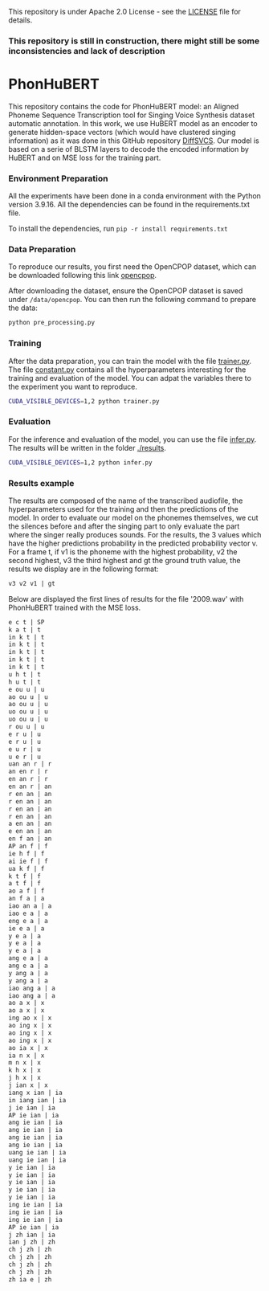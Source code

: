 This repository is under Apache 2.0 License - see the [LICENSE](LICENSE) file for details.

### This repository is still in construction, there might still be some inconsistencies and lack of description

# PhonHuBERT
This repository contains the code for PhonHuBERT model: an Aligned Phoneme Sequence Transcription tool for Singing Voice Synthesis dataset automatic annotation.
In this work, we use HuBERT model as an encoder to generate hidden-space vectors (which would have clustered singing information) as it was done in this GitHub repository [DiffSVCS](https://github.com/prophesier/diff-svc). Our model is based on a serie of BLSTM layers to decode the encoded information by HuBERT and on MSE loss for the training part.


### Environment Preparation
All the experiments have been done in a conda environment with the Python version 3.9.16. All the dependencies can be found in the requirements.txt file.

To install the dependencies, run `pip -r install requirements.txt`

### Data Preparation

To reproduce our results, you first need the OpenCPOP dataset, which can be downloaded following this link [opencpop](https://cloud.tsinghua.edu.cn/d/2870f80cb2c04b298d29/).

After downloading the dataset, ensure the OpenCPOP dataset is saved under `/data/opencpop`. You can then run the following command to prepare the data:

```bash
python pre_processing.py
```

### Training

After the data preparation, you can train the model with the file [trainer.py](trainer.py). The file [constant.py](./utils/constants.py) contains all the hyperparameters interesting for the training and evaluation of the model. You can adpat the variables there to the experiment you want to reproduce.

```bash
CUDA_VISIBLE_DEVICES=1,2 python trainer.py
```

### Evaluation

For the inference and evaluation of the model, you can use the file [infer.py](infer.py). The results will be written in the folder [./results](./results).

```bash
CUDA_VISIBLE_DEVICES=1,2 python infer.py
```

### Results example

The results are composed of the name of the transcribed audiofile, the hyperparameters used for the training and then the predictions of the model. 
In order to evaluate our model on the phonemes themselves, we cut the silences before and after the singing part to only evaluate the part where the singer really produces sounds. 
For the results, the 3 values which have the higher predictions probability in the predicted probability vector v. For a frame t, if v1 is the phoneme with the highest probability, v2 the second highest, v3 the third highest and gt the ground truth value, the results we display are in the following format:

```txt
v3 v2 v1 | gt
```

Below are displayed the first lines of results for the file '2009.wav' with PhonHuBERT trained with the MSE loss.

```txt
e c t | SP
k a t | t
in k t | t
in k t | t
in k t | t
in k t | t
in k t | t
u h t | t
h u t | t
e ou u | u
ao ou u | u
ao ou u | u
uo ou u | u
uo ou u | u
r ou u | u
e r u | u
e r u | u
e u r | u
u e r | u
uan an r | r
an en r | r
en an r | r
en an r | an
r en an | an
r en an | an
r en an | an
r en an | an
a en an | an
e en an | an
en f an | an
AP an f | f
ie h f | f
ai ie f | f
ua k f | f
k t f | f
a t f | f
ao a f | f
an f a | a
iao an a | a
iao e a | a
eng e a | a
ie e a | a
y e a | a
y e a | a
y e a | a
ang e a | a
ang e a | a
y ang a | a
y ang a | a
iao ang a | a
iao ang a | a
ao a x | x
ao a x | x
ing ao x | x
ao ing x | x
ao ing x | x
ao ing x | x
ao ia x | x
ia n x | x
m n x | x
k h x | x
j h x | x
j ian x | x
iang x ian | ia
in iang ian | ia
j ie ian | ia
AP ie ian | ia
ang ie ian | ia
ang ie ian | ia
ang ie ian | ia
ang ie ian | ia
uang ie ian | ia
uang ie ian | ia
y ie ian | ia
y ie ian | ia
y ie ian | ia
y ie ian | ia
y ie ian | ia
ing ie ian | ia
ing ie ian | ia
ing ie ian | ia
AP ie ian | ia
j zh ian | ia
ian j zh | zh
ch j zh | zh
ch j zh | zh
ch j zh | zh
ch j zh | zh
zh ia e | zh
```







